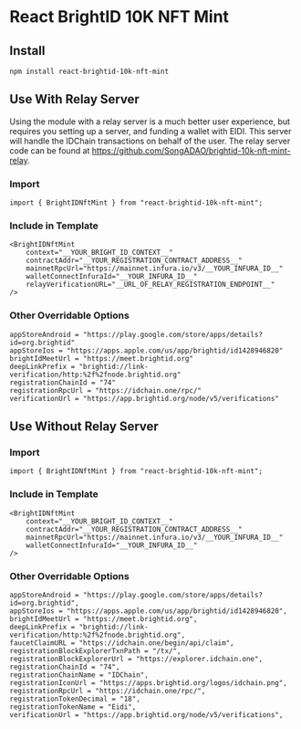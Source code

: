 # React BrightID 10K NFT Mint

## Install

    npm install react-brightid-10k-nft-mint

## Use With Relay Server

Using the module with a relay server is a much better user experience, but requires you setting up a server, and funding a wallet with EIDI. This server will handle the IDChain transactions on behalf of the user. The relay server code can be found at https://github.com/SongADAO/brightid-10k-nft-mint-relay.

### Import

```
import { BrightIDNftMint } from "react-brightid-10k-nft-mint";
```

### Include in Template

```
<BrightIDNftMint
    context="__YOUR_BRIGHT_ID_CONTEXT__"
    contractAddr="__YOUR_REGISTRATION_CONTRACT_ADDRESS__"
    mainnetRpcUrl="https://mainnet.infura.io/v3/__YOUR_INFURA_ID__"
    walletConnectInfuraId="__YOUR_INFURA_ID__"
    relayVerificationURL="__URL_OF_RELAY_REGISTRATION_ENDPOINT__"
/>
```

### Other Overridable Options

```
appStoreAndroid = "https://play.google.com/store/apps/details?id=org.brightid"
appStoreIos = "https://apps.apple.com/us/app/brightid/id1428946820"
brightIdMeetUrl = "https://meet.brightid.org"
deepLinkPrefix = "brightid://link-verification/http:%2f%2fnode.brightid.org"
registrationChainId = "74"
registrationRpcUrl = "https://idchain.one/rpc/"
verificationUrl = "https://app.brightid.org/node/v5/verifications"
```

## Use Without Relay Server

### Import

```
import { BrightIDNftMint } from "react-brightid-10k-nft-mint";
```

### Include in Template

```
<BrightIDNftMint
    context="__YOUR_BRIGHT_ID_CONTEXT__"
    contractAddr="__YOUR_REGISTRATION_CONTRACT_ADDRESS__"
    mainnetRpcUrl="https://mainnet.infura.io/v3/__YOUR_INFURA_ID__"
    walletConnectInfuraId="__YOUR_INFURA_ID__"
/>
```

### Other Overridable Options

```
appStoreAndroid = "https://play.google.com/store/apps/details?id=org.brightid",
appStoreIos = "https://apps.apple.com/us/app/brightid/id1428946820",
brightIdMeetUrl = "https://meet.brightid.org",
deepLinkPrefix = "brightid://link-verification/http:%2f%2fnode.brightid.org",
faucetClaimURL = "https://idchain.one/begin/api/claim",
registrationBlockExplorerTxnPath = "/tx/",
registrationBlockExplorerUrl = "https://explorer.idchain.one",
registrationChainId = "74",
registrationChainName = "IDChain",
registrationIconUrl = "https://apps.brightid.org/logos/idchain.png",
registrationRpcUrl = "https://idchain.one/rpc/",
registrationTokenDecimal = "18",
registrationTokenName = "Eidi",
verificationUrl = "https://app.brightid.org/node/v5/verifications",
```
